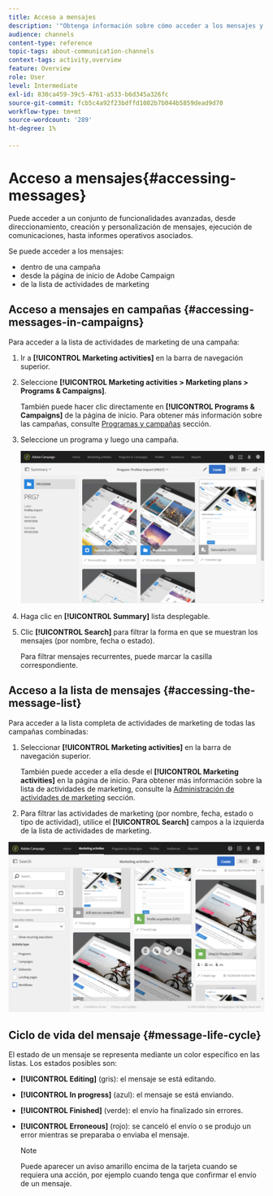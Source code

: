 ```yaml
---
title: Acceso a mensajes
description: '"Obtenga información sobre cómo acceder a los mensajes y sus funcionalidades avanzadas: creación, segmentación, personalización, ejecución y creación de informes".'
audience: channels
content-type: reference
topic-tags: about-communication-channels
context-tags: activity,overview
feature: Overview
role: User
level: Intermediate
exl-id: 830ca459-39c5-4761-a533-b6d345a326fc
source-git-commit: fcb5c4a92f23bdffd1082b7b044b5859dead9d70
workflow-type: tm+mt
source-wordcount: '289'
ht-degree: 1%

---
```


# Acceso a mensajes{#accessing-messages}

Puede acceder a un conjunto de funcionalidades avanzadas, desde direccionamiento, creación y personalización de mensajes, ejecución de comunicaciones, hasta informes operativos asociados.

Se puede acceder a los mensajes:

* dentro de una campaña
* desde la página de inicio de Adobe Campaign
* de la lista de actividades de marketing

## Acceso a mensajes en campañas {#accessing-messages-in-campaigns}

Para acceder a la lista de actividades de marketing de una campaña:

1. Ir a **[!UICONTROL Marketing activities]** en la barra de navegación superior.
1. Seleccione **[!UICONTROL Marketing activities > Marketing plans > Programs & Campaigns]**.

   También puede hacer clic directamente en **[!UICONTROL Programs & Campaigns]** de la página de inicio. Para obtener más información sobre las campañas, consulte [Programas y campañas](../../start/using/programs-and-campaigns.md) sección.

1. Seleccione un programa y luego una campaña.

   ![](assets/delivery_list_1.png)

1. Haga clic en **[!UICONTROL Summary]** lista desplegable.
1. Clic **[!UICONTROL Search]** para filtrar la forma en que se muestran los mensajes (por nombre, fecha o estado).

   Para filtrar mensajes recurrentes, puede marcar la casilla correspondiente.

## Acceso a la lista de mensajes {#accessing-the-message-list}

Para acceder a la lista completa de actividades de marketing de todas las campañas combinadas:

1. Seleccionar **[!UICONTROL Marketing activities]** en la barra de navegación superior.

   También puede acceder a ella desde el **[!UICONTROL Marketing activities]** en la página de inicio. Para obtener más información sobre la lista de actividades de marketing, consulte la [Administración de actividades de marketing](../../start/using/marketing-activities.md#creating-a-marketing-activity) sección.

1. Para filtrar las actividades de marketing (por nombre, fecha, estado o tipo de actividad), utilice el **[!UICONTROL Search]** campos a la izquierda de la lista de actividades de marketing.

![](assets/delivery_list_2.png)

## Ciclo de vida del mensaje {#message-life-cycle}

El estado de un mensaje se representa mediante un color específico en las listas. Los estados posibles son:

* **[!UICONTROL Editing]** (gris): el mensaje se está editando.
* **[!UICONTROL In progress]** (azul): el mensaje se está enviando.
* **[!UICONTROL Finished]** (verde): el envío ha finalizado sin errores.
* **[!UICONTROL Erroneous]** (rojo): se canceló el envío o se produjo un error mientras se preparaba o enviaba el mensaje.

  >[!NOTE]
  >
  >Puede aparecer un aviso amarillo encima de la tarjeta cuando se requiera una acción, por ejemplo cuando tenga que confirmar el envío de un mensaje.
